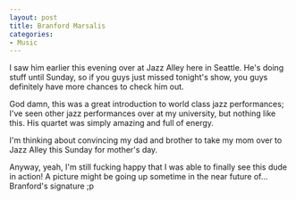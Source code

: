 ```yaml
--- 
layout: post
title: Branford Marsalis
categories:
- Music
---
```

I saw him earlier this evening over at Jazz Alley here in Seattle.  He's doing stuff until Sunday, so if you guys just missed tonight's show, you guys definitely have more chances to check him out.

God damn, this was a great introduction to world class jazz performances; I've seen other jazz performances over at my university, but nothing like this.  His quartet was simply amazing and full of energy.

I'm thinking about convincing my dad and brother to take my mom over to Jazz Alley this Sunday for mother's day.

Anyway, yeah, I'm still fucking happy that I was able to finally see this dude in action!  A picture might be going up sometime in the near future of... Branford's signature ;p
